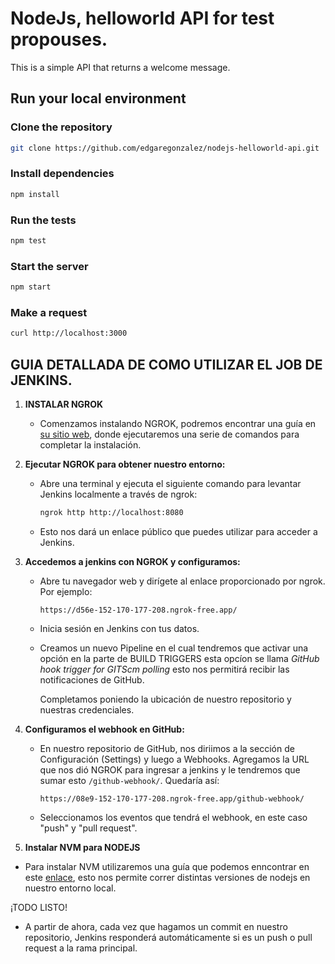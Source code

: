 # NodeJs, helloworld API for test propouses.

This is a simple API that returns a welcome message.

## Run your local environment

### Clone the repository
```bash
git clone https://github.com/edgaregonzalez/nodejs-helloworld-api.git
```

### Install dependencies
```bash
npm install
```

### Run the tests
```bash
npm test
```

### Start the server
```bash
npm start
```

### Make a request
```bash
curl http://localhost:3000
```


## GUIA DETALLADA DE COMO UTILIZAR EL JOB DE JENKINS.

1. **INSTALAR NGROK**

     - Comenzamos instalando NGROK, podremos encontrar una guía en [su sitio web](https://ngrok.com/download), donde ejecutaremos una serie de comandos para completar la instalación.

   
3. **Ejecutar NGROK para obtener nuestro entorno:**
   - Abre una terminal y ejecuta el siguiente comando para levantar Jenkins localmente a través de ngrok:
     ```sh
     ngrok http http://localhost:8080
     ```
   - Esto nos dará un enlace público que puedes utilizar para acceder a Jenkins.

4. **Accedemos a jenkins con NGROK y configuramos:**
   - Abre tu navegador web y dirígete al enlace proporcionado por ngrok. Por ejemplo:
     ```
     https://d56e-152-170-177-208.ngrok-free.app/
     ```
   - Inicia sesión en Jenkins con tus datos.
  
   - Creamos un nuevo Pipeline en el cual tendremos que activar una opción en la parte de BUILD TRIGGERS
    esta opcíon se llama *GitHub hook trigger for GITScm polling* esto nos permitirá recibir las notificaciones de GitHub.

     Completamos poniendo la ubicación de nuestro repositorio y nuestras credenciales.

5. **Configuramos el webhook en GitHub:**
   - En nuestro repositorio de GitHub, nos diriimos a la  sección de Configuración (Settings) y luego a Webhooks.
      Agregamos la URL que nos dió NGROK para ingresar a jenkins y le tendremos que sumar esto `/github-webhook/`.
     Quedaría así: 
     ```
     https://08e9-152-170-177-208.ngrok-free.app/github-webhook/
     ```
   - Seleccionamos los eventos que tendrá el webhook, en este caso "push" y "pull request".


6. **Instalar NVM para NODEJS**

  - Para instalar NVM utilizaremos una guía que podemos enncontrar en este [enlace](https://nodejs.org/en/download/package-manager/),
    esto nos permite correr distintas versiones de nodejs en nuestro entorno local.


¡TODO LISTO!

   - A partir de ahora, cada vez que hagamos un commit en nuestro repositorio, Jenkins responderá automáticamente si es un push o pull request a la rama principal.

  
